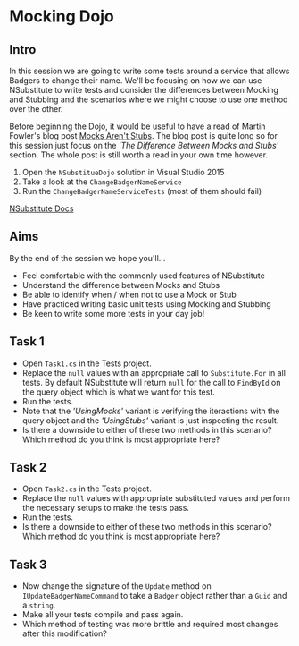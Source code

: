# Mocking Dojo

## Intro

In this session we are going to write some tests around a service that allows Badgers to change their name. We'll be focusing on how we can use NSubstitute to write tests and consider the differences between Mocking and Stubbing and the scenarios where we might choose to use one method over the other.

Before beginning the Dojo, it would be useful to have a read of Martin Fowler's blog post [Mocks Aren't Stubs](https://martinfowler.com/articles/mocksArentStubs.html#TheDifferenceBetweenMocksAndStubs). The blog post is quite long so for this session just focus on the _'The Difference Between Mocks and Stubs'_ section. The whole post is still worth a read in your own time however.

1. Open the `NSubstitueDojo` solution in Visual Studio 2015
2. Take a look at the `ChangeBadgerNameService`
3. Run the `ChangeBadgerNameServiceTests` (most of them should fail)

[NSubstitute Docs](http://nsubstitute.github.io/help.html)

## Aims

By the end of the session we hope you'll...

* Feel comfortable with the commonly used features of NSubstitute
* Understand the difference between Mocks and Stubs
* Be able to identify when / when not to use a Mock or Stub
* Have practiced writing basic unit tests using Mocking and Stubbing
* Be keen to write some more tests in your day job!

## Task 1

- Open `Task1.cs` in the Tests project.
- Replace the `null` values with an appropriate call to `Substitute.For` in all tests. By default NSubstitute will return `null` for the call to `FindById` on the query object which is what we want for this test.
- Run the tests.
- Note that the _'UsingMocks'_ variant is verifying the iteractions with the query object and the _'UsingStubs'_ variant is just inspecting the result. 
- Is there a downside to either of these two methods in this scenario? Which method do you think is most appropriate here?

## Task 2

- Open `Task2.cs` in the Tests project.
- Replace the `null` values with appropriate substituted values and perform the necessary setups to make the tests pass.
- Run the tests.
- Is there a downside to either of these two methods in this scenario? Which method do you think is most appropriate here?

## Task 3

- Now change the signature of the `Update` method on `IUpdateBadgerNameCommand` to take a `Badger` object rather than a `Guid` and a `string`.
- Make all your tests compile and pass again.
- Which method of testing was more brittle and required most changes after this modification?
